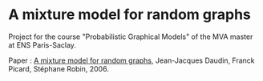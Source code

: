# A mixture model for random graphs

Project for the course "Probabilistic Graphical Models" of the MVA master at ENS Paris-Saclay.

Paper : [A mixture model for random graphs](https://inria.hal.science/inria-00070186/document), Jean-Jacques Daudin, Franck Picard, Stéphane Robin, 2006.
